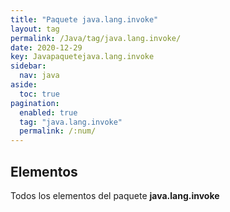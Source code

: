 ```yaml
---
title: "Paquete java.lang.invoke"
layout: tag
permalink: /Java/tag/java.lang.invoke/
date: 2020-12-29
key: Javapaquetejava.lang.invoke
sidebar: 
  nav: java
aside: 
  toc: true
pagination: 
  enabled: true
  tag: "java.lang.invoke"
  permalink: /:num/
---
```


<h2>Elementos</h2>
Todos los elementos del paquete <strong>java.lang.invoke</strong>
